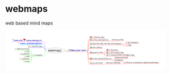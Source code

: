 # webmaps
web based mind maps

![webmaps](https://raw.githubusercontent.com/solidpayorg/webmaps/gh-pages/index.html_files/image.png)
